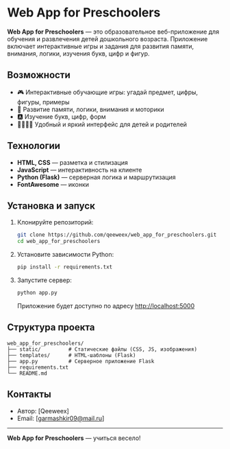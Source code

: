 ﻿# Web App for Preschoolers

**Web App for Preschoolers** — это образовательное веб-приложение для обучения и развлечения детей дошкольного возраста. Приложение включает интерактивные игры и задания для развития памяти, внимания, логики, изучения букв, цифр и фигур.

## Возможности

- 🎮 Интерактивные обучающие игры: угадай предмет, цифры, фигуры, примеры
- 🧩 Развитие памяти, логики, внимания и моторики
- 🅰️ Изучение букв, цифр, форм
- 👨‍👩‍👧‍👦 Удобный и яркий интерфейс для детей и родителей

## Технологии

- **HTML, CSS** — разметка и стилизация
- **JavaScript** — интерактивность на клиенте
- **Python (Flask)** — серверная логика и маршрутизация
- **FontAwesome** — иконки

## Установка и запуск

1. Клонируйте репозиторий:
   ```bash
   git clone https://github.com/qeeweex/web_app_for_preschoolers.git
   cd web_app_for_preschoolers
   ```

2. Установите зависимости Python:
   ```bash
   pip install -r requirements.txt
   ```

3. Запустите сервер:
   ```bash
   python app.py
   ```
   Приложение будет доступно по адресу [http://localhost:5000](http://localhost:5000)

## Структура проекта

```
web_app_for_preschoolers/
├── static/         # Статические файлы (CSS, JS, изображения)
├── templates/      # HTML-шаблоны (Flask)
├── app.py          # Серверное приложение Flask
├── requirements.txt
└── README.md
```

## Контакты

- Автор: [Qeeweex]
- Email: [garmashkir09@mail.ru]

---

**Web App for Preschoolers** — учиться весело!
